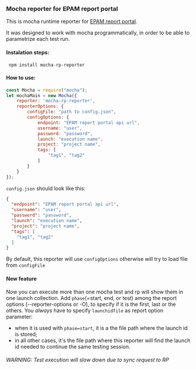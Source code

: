 ### Mocha reporter for EPAM report portal
This is mocha runtime reporter for [EPAM report portal](https://github.com/reportportal/reportportal).

It was designed to work with mocha programmatically, in order to be able to parametrize each test run.


#### Instalation steps:

` npm install mocha-rp-reporter`

#### How to use:

```javascript
const Mocha = require("mocha");
let mochaMain = new Mocha({    
    reporter: 'mocha-rp-reporter',
    reporterOptions: {
        configFile: "path to config.json",
        configOptions: {
            endpoint: "EPAM report portal api url",
            username: "user",
            password: "password",
            launch: "execution name",
            project: "project name",
            tags: [
                "tag1", "tag2"
            ]
        }                        
    }
});
```

`config.json` should look like this:

```json
{
  "endpoint": "EPAM report portal api url",
  "username": "user",
  "password": "password",
  "launch": "execution name",
  "project": "project name",
  "tags": [
    "tag1", "tag2"
  ]
}
```

By default, this reporter will use `configOptions` otherwise will try to load file from `configFile`

#### New feature
Now you can execute more than one mocha test and rp will show them in one launch collection.
Add `phase`(=start, end, or test) among the report options (--reporter-options or -O), to specify if it is the first, last or the others.
You *always* have to specify `launchidfile` as report option parameter:
 - when it is used with `phase=start`, it is a the file path where the launch id is stored;
 - in all other cases, it's the file path where this reporter will find the launch id needed to continue the same testing session.


###### WARNING: Test execution will slow down due to sync request to RP
